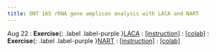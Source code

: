 ```yaml
---
title: ONT 16S rRNA gene amplicon analysis with LACA and NART
---
```


Aug 22
: **Exercise**{: .label .label-purple }[LACA](#)
: [[instruction]](#)
: [[colab]](#)
: **Exercise**{: .label .label-purple }[NART](#)
: [[instruction]](#)
: [[colab]](#)
